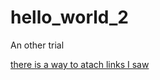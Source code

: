 # hello_world_2
An other trial 


[there is a way to atach links I saw](https://github.com/CostelRotari/hello_world_2/edit/main/README.md)
